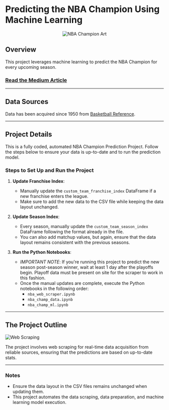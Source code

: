 # Predicting the NBA Champion Using Machine Learning

<p align="center">
  <img src="https://github.com/allenjake440/NBA_Champion/assets/134075534/b7d724d9-5452-45d2-abac-81128c34a8f6" alt="NBA Champion Art">
</p>

## Overview

This project leverages machine learning to predict the NBA Champion for every upcoming season.

### [Read the Medium Article](https://medium.com/@allenjake440/predicting-the-nba-champion-with-machine-learning-25e3a45a82f9)

---

## Data Sources

Data has been acquired since 1950 from [Basketball Reference](https://www.basketball-reference.com/about/glossary.html).

---

## Project Details

This is a fully coded, automated NBA Champion Prediction Project. Follow the steps below to ensure your data is up-to-date and to run the prediction model.

### Steps to Set Up and Run the Project

1. **Update Franchise Index**:
   - Manually update the `custom_team_franchise_index` DataFrame if a new franchise enters the league.
   - Make sure to add the new data to the CSV file while keeping the data layout unchanged.

2. **Update Season Index**:
   - Every season, manually update the `custom_team_season_index` DataFrame following the format already in the file.
   - You can also add matchup values, but again, ensure that the data layout remains consistent with the previous seasons.

3. **Run the Python Notebooks**:
   - *IMPORTANT NOTE*: If you're running this project to predict the new season post-season winner, wait at least 1 day after the playoffs begin. Playoff data must be present on site for the scraper to work in this fashion.
   - Once the manual updates are complete, execute the Python notebooks in the following order:
     - `nba_web_scraper.ipynb`
     - `nba_champ_data.ipynb`
     - `nba_champ_ml.ipynb`

---

## The Project Outline

![Web Scraping](https://github.com/user-attachments/assets/2bef75b4-47e0-4ace-afe3-680b3ced56ef)

The project involves web scraping for real-time data acquisition from reliable sources, ensuring that the predictions are based on up-to-date stats.

---

### Notes

- Ensure the data layout in the CSV files remains unchanged when updating them.
- This project automates the data scraping, data preparation, and machine learning model execution.

